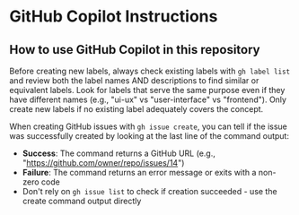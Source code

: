 <!-- Use this file to provide workspace-specific custom instructions to Copilot. For more details, visit https://code.visualstudio.com/docs/copilot/copilot-customization#_use-a-githubcopilotinstructionsmd-file -->

# GitHub Copilot Instructions

## How to use GitHub Copilot in this repository

Before creating new labels, always check existing labels with `gh label list` and review both the label names AND descriptions to find similar or equivalent labels. Look for labels that serve the same purpose even if they have different names (e.g., "ui-ux" vs "user-interface" vs "frontend"). Only create new labels if no existing label adequately covers the concept.

When creating GitHub issues with `gh issue create`, you can tell if the issue was successfully created by looking at the last line of the command output:
- **Success**: The command returns a GitHub URL (e.g., "https://github.com/owner/repo/issues/14")
- **Failure**: The command returns an error message or exits with a non-zero code
- Don't rely on `gh issue list` to check if creation succeeded - use the create command output directly

